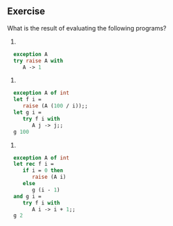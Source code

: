   
## Exercise
  What is the result of evaluating the following programs?
  
1.
  
```ocaml
  exception A
  try raise A with
     A -> 1
```
  
1.
  
```ocaml
  exception A of int
  let f i =
     raise (A (100 / i));;
  let g i =
     try f i with
        A j -> j;;
  g 100
```
  
1.
  
```ocaml
  exception A of int
  let rec f i =
     if i = 0 then
        raise (A i)
     else
        g (i - 1)
  and g i =
     try f i with
        A i -> i + 1;;
  g 2
```
  
